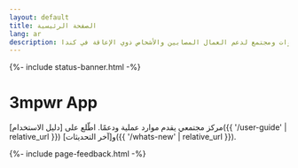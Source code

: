 ```yaml
---
layout: default
title: الصفحة الرئيسية
lang: ar
description: أدوات ومجتمع لدعم العمال المصابين والأشخاص ذوي الإعاقة في كندا.
---
```



{%- include status-banner.html -%}

# 3mpwr App

مركز مجتمعي يقدم موارد عملية ودعمًا. اطّلع على [دليل الاستخدام]({{ '/user-guide' | relative_url }}) و[آخر التحديثات]({{ '/whats-new' | relative_url }}).

{%- include page-feedback.html -%}
